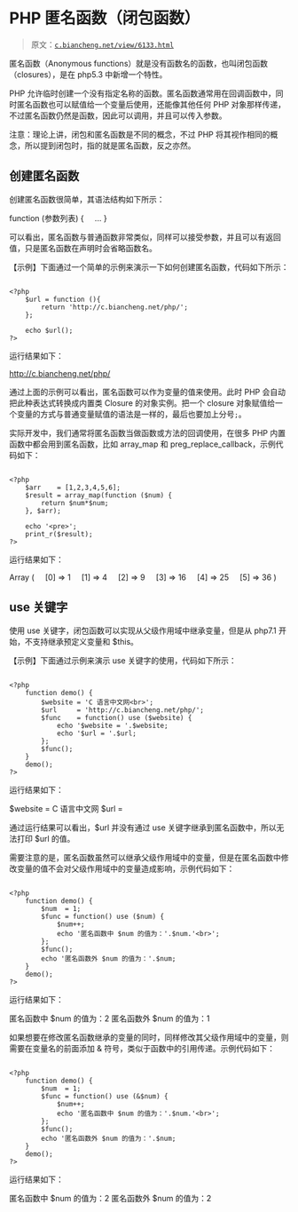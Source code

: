 # PHP 匿名函数（闭包函数）

> 原文：[`c.biancheng.net/view/6133.html`](http://c.biancheng.net/view/6133.html)

匿名函数（Anonymous functions）就是没有函数名的函数，也叫闭包函数（closures），是在 php5.3 中新增一个特性。

PHP 允许临时创建一个没有指定名称的函数。匿名函数通常用在回调函数中，同时匿名函数也可以赋值给一个变量后使用，还能像其他任何 PHP 对象那样传递，不过匿名函数仍然是函数，因此可以调用，并且可以传入参数。

注意：理论上讲，闭包和匿名函数是不同的概念，不过 PHP 将其视作相同的概念，所以提到闭包时，指的就是匿名函数，反之亦然。

## 创建匿名函数

创建匿名函数很简单，其语法结构如下所示：

function (参数列表) {
    ...
}

可以看出，匿名函数与普通函数非常类似，同样可以接受参数，并且可以有返回值，只是匿名函数在声明时会省略函数名。

【示例】下面通过一个简单的示例来演示一下如何创建匿名函数，代码如下所示：

```

<?php
    $url = function (){
        return 'http://c.biancheng.net/php/';
    };

    echo $url();
?>
```

运行结果如下：

http://c.biancheng.net/php/

通过上面的示例可以看出，匿名函数可以作为变量的值来使用。此时 PHP 会自动把此种表达式转换成内置类 Closure 的对象实例。把一个 closure 对象赋值给一个变量的方式与普通变量赋值的语法是一样的，最后也要加上分号`;`。

实际开发中，我们通常将匿名函数当做函数或方法的回调使用，在很多 PHP 内置函数中都会用到匿名函数，比如 array_map 和 preg_replace_callback，示例代码如下：

```

<?php
    $arr    = [1,2,3,4,5,6];
    $result = array_map(function ($num) {
        return $num*$num;
    }, $arr);

    echo '<pre>';
    print_r($result);
?>
```

运行结果如下：

Array
(
    [0] => 1
    [1] => 4
    [2] => 9
    [3] => 16
    [4] => 25
    [5] => 36
)

## use 关键字

使用 use 关键字，闭包函数可以实现从父级作用域中继承变量，但是从 php7.1 开始，不支持继承预定义变量和 $this。

【示例】下面通过示例来演示 use 关键字的使用，代码如下所示：

```

<?php
    function demo() {
        $website = 'C 语言中文网<br>';
        $url     = 'http://c.biancheng.net/php/';
        $func    = function() use ($website) {
            echo '$website = '.$website;
            echo '$url = '.$url;
        };
        $func();
    }
    demo();
?>
```

运行结果如下：

$website = C 语言中文网
$url =

通过运行结果可以看出，$url 并没有通过 use 关键字继承到匿名函数中，所以无法打印 $url 的值。

需要注意的是，匿名函数虽然可以继承父级作用域中的变量，但是在匿名函数中修改变量的值不会对父级作用域中的变量造成影响，示例代码如下：

```

<?php
    function demo() {
        $num  = 1;
        $func = function() use ($num) {
            $num++;
            echo '匿名函数中 $num 的值为：'.$num.'<br>';
        };
        $func();
        echo '匿名函数外 $num 的值为：'.$num;
    }
    demo();
?>
```

运行结果如下：

匿名函数中 $num 的值为：2
匿名函数外 $num 的值为：1

如果想要在修改匿名函数继承的变量的同时，同样修改其父级作用域中的变量，则需要在变量名的前面添加 & 符号，类似于函数中的引用传递。示例代码如下：

```

<?php
    function demo() {
        $num  = 1;
        $func = function() use (&$num) {
            $num++;
            echo '匿名函数中 $num 的值为：'.$num.'<br>';
        };
        $func();
        echo '匿名函数外 $num 的值为：'.$num;
    }
    demo();
?>
```

运行结果如下：

匿名函数中 $num 的值为：2
匿名函数外 $num 的值为：2